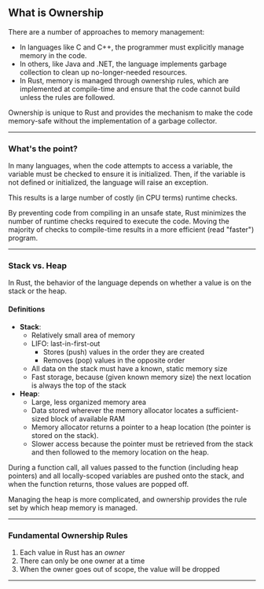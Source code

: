 ## What is Ownership ##

There are a number of approaches to memory management:

* In languages like C and C++, the programmer must explicitly manage memory
  in the code.
* In others, like Java and .NET, the language implements garbage collection
  to clean up no-longer-needed resources.
* In Rust, memory is managed through ownership rules, which are implemented
  at compile-time and ensure that the code cannot build unless the rules
  are followed.

Ownership is unique to Rust and provides the mechanism to make the code
memory-safe without the implementation of a garbage collector.

---

### What's the point? ###

In many languages, when the code attempts to access a variable,
the variable must be checked to ensure it is initialized. Then,
if the variable is not defined or initialized, the language will
raise an exception.

This results is a large number of costly (in CPU terms) runtime
checks.

By preventing code from compiling in an unsafe state, Rust
minimizes the number of runtime checks required to execute the
code. Moving the majority of checks to compile-time results in
a more efficient (read "faster") program.

---

### Stack vs. Heap ###

In Rust, the behavior of the language depends on whether a value is on the
stack or the heap.

#### Definitions ####

* **Stack**:
    * Relatively small area of memory
    * LIFO: last-in-first-out
        * Stores (push) values in the order they are created
        * Removes (pop) values in the opposite order
    * All data on the stack must have a known, static memory size
    * Fast storage, because (given known memory size) the next location is
      always the top of the stack
* **Heap**:
    * Large, less organized memory area
    * Data stored wherever the memory allocator locates a sufficient-sized
      block of available RAM
    * Memory allocator returns a pointer to a heap location (the pointer is 
      stored on the stack).
    * Slower access because the pointer must be retrieved from the stack and
      then followed to the memory location on the heap.

During a function call, all values passed to the function (including heap
pointers) and all locally-scoped variables are pushed onto the stack, and
when the function returns, those values are popped off.

Managing the heap is more complicated, and ownership provides the rule set
by which heap memory is managed.

---

### Fundamental Ownership Rules ###

1. Each value in Rust has an *owner*
2. There can only be one owner at a time
3. When the owner goes out of scope, the value will be dropped

---
